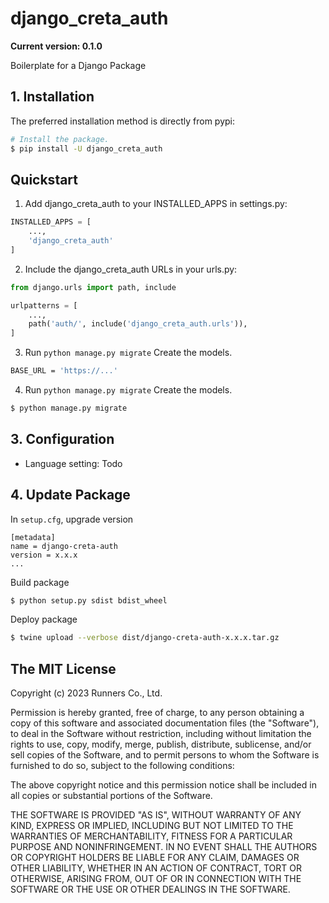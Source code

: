 # django_creta_auth

**Current version: 0.1.0**

Boilerplate for a Django Package

## 1. Installation

The preferred installation method is directly from pypi:

```bash
# Install the package.
$ pip install -U django_creta_auth
```

## Quickstart

1. Add django_creta_auth to your INSTALLED_APPS in settings.py:

```python
INSTALLED_APPS = [
    ...,
    'django_creta_auth'
]
```

2. Include the django_creta_auth URLs in your urls.py:

```python
from django.urls import path, include

urlpatterns = [
    ...,
    path('auth/', include('django_creta_auth.urls')),
]
```

3. Run ``python manage.py migrate``
   Create the models.

```bash
BASE_URL = 'https://...'
```

4. Run ``python manage.py migrate``
   Create the models.

```bash
$ python manage.py migrate
```

## 3. Configuration

- Language setting: Todo

## 4. Update Package

In ``setup.cfg``, upgrade version

```
[metadata]
name = django-creta-auth
version = x.x.x
...
```

Build package

```bash
$ python setup.py sdist bdist_wheel
```

Deploy package

```bash
$ twine upload --verbose dist/django-creta-auth-x.x.x.tar.gz
```

## The MIT License

Copyright (c) 2023 Runners Co., Ltd.

Permission is hereby granted, free of charge, to any person obtaining a copy
of this software and associated documentation files (the "Software"), to deal
in the Software without restriction, including without limitation the rights
to use, copy, modify, merge, publish, distribute, sublicense, and/or sell
copies of the Software, and to permit persons to whom the Software is
furnished to do so, subject to the following conditions:

The above copyright notice and this permission notice shall be included in all
copies or substantial portions of the Software.

THE SOFTWARE IS PROVIDED "AS IS", WITHOUT WARRANTY OF ANY KIND, EXPRESS OR
IMPLIED, INCLUDING BUT NOT LIMITED TO THE WARRANTIES OF MERCHANTABILITY,
FITNESS FOR A PARTICULAR PURPOSE AND NONINFRINGEMENT. IN NO EVENT SHALL THE
AUTHORS OR COPYRIGHT HOLDERS BE LIABLE FOR ANY CLAIM, DAMAGES OR OTHER
LIABILITY, WHETHER IN AN ACTION OF CONTRACT, TORT OR OTHERWISE, ARISING FROM,
OUT OF OR IN CONNECTION WITH THE SOFTWARE OR THE USE OR OTHER DEALINGS IN THE
SOFTWARE.
